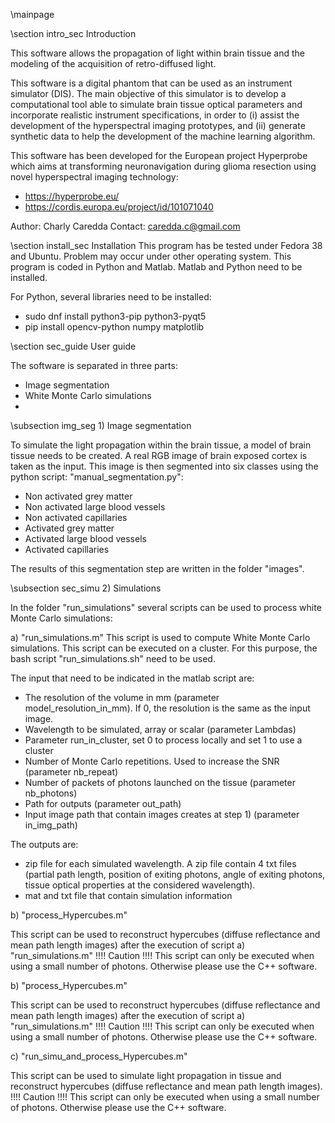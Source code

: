 \mainpage
 
 \section intro_sec Introduction
 
This software allows the propagation of light within brain tissue and the modeling of the acquisition of retro-diffused light.

This software is a digital phantom that can be used as an instrument simulator (DIS). The main objective of this simulator is to develop a computational tool able to simulate brain tissue optical parameters and incorporate realistic instrument specifications, in order to (i) assist the development of the hyperspectral imaging prototypes, and (ii) generate synthetic data to help the development of the machine learning algorithm.
 

This software has been developed for the European project Hyperprobe which aims at transforming neuronavigation during glioma resection using novel
hyperspectral imaging technology: 
- https://hyperprobe.eu/
- https://cordis.europa.eu/project/id/101071040

Author: Charly Caredda
Contact: caredda.c@gmail.com


 
 \section install_sec Installation
This program has be tested under Fedora 38 and Ubuntu. Problem may occur under other operating system.
This program is coded in Python and Matlab. Matlab and Python need to be installed.

For Python, several libraries need to be installed: 

- sudo dnf install python3-pip python3-pyqt5
- pip install opencv-python numpy matplotlib



\section sec_guide User guide


The software is separated in three parts:
- Image segmentation
- White Monte Carlo simulations
- 


\subsection img_seg 1) Image segmentation

To simulate the light propagation within the brain tissue, a model of brain tissue needs to be created.
A real RGB image of brain exposed cortex is taken as the input. This image is then segmented into six classes using the python script: "manual_segmentation.py":
- Non activated grey matter
- Non activated large blood vessels
- Non activated capillaries
- Activated grey matter
- Activated large blood vessels
- Activated capillaries

The results of this segmentation step are written in the folder "images".


\subsection sec_simu 2) Simulations

In the folder "run_simulations" several scripts can be used to process white Monte Carlo simulations:

a) "run_simulations.m"
This script is used to compute White Monte Carlo simulations.
This script can be executed on a cluster. For this purpose, the bash script "run_simulations.sh" need to be used.

The input that need to be indicated in the matlab script are:

- The resolution of the volume in mm (parameter model_resolution_in_mm). If 0, the resolution is the same as the input image.
- Wavelength to be simulated, array or scalar (parameter Lambdas)
- Parameter run_in_cluster, set 0 to process locally and set 1 to use a cluster
- Number of Monte Carlo repetitions. Used to increase the SNR (parameter nb_repeat)
- Number of packets of photons launched on the tissue (parameter nb_photons)
- Path for outputs (parameter out_path)
- Input image path that contain images creates at step 1) (parameter in_img_path)

The outputs are:
- zip file for each simulated wavelength. A zip file contain 4 txt files (partial path length, position of exiting photons, angle of exiting photons, tissue optical properties at the considered wavelength).
- mat and txt file that contain simulation information

b) "process_Hypercubes.m"

This script can be used to reconstruct hypercubes (diffuse reflectance and mean path length images) after the execution of script a) "run_simulations.m"
!!!! Caution !!!! This script can only be executed when using a small number of photons. Otherwise please use the C++ software.

b) "process_Hypercubes.m"

This script can be used to reconstruct hypercubes (diffuse reflectance and mean path length images) after the execution of script a) "run_simulations.m"
!!!! Caution !!!! This script can only be executed when using a small number of photons. Otherwise please use the C++ software.

c) "run_simu_and_process_Hypercubes.m"

This script can be used to simulate light propagation in tissue and reconstruct hypercubes (diffuse reflectance and mean path length images).
!!!! Caution !!!! This script can only be executed when using a small number of photons. Otherwise please use the C++ software.

 






